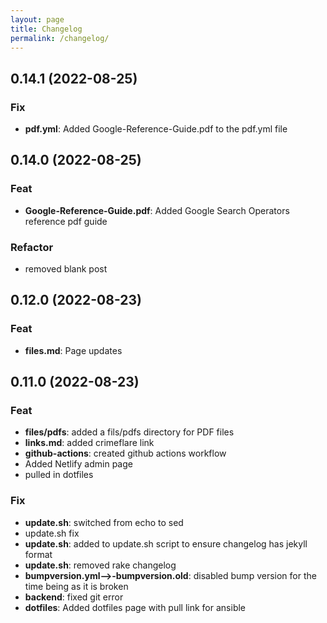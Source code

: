 ```yaml
---
layout: page
title: Changelog
permalink: /changelog/
---
```


## 0.14.1 (2022-08-25)

### Fix

- **pdf.yml**: Added Google-Reference-Guide.pdf to the pdf.yml file

## 0.14.0 (2022-08-25)

### Feat

- **Google-Reference-Guide.pdf**: Added Google Search Operators reference pdf guide

### Refactor

- removed blank post

## 0.12.0 (2022-08-23)

### Feat

- **files.md**: Page updates

## 0.11.0 (2022-08-23)

### Feat

- **files/pdfs**: added a fils/pdfs directory for PDF files
- **links.md**: added crimeflare link
- **github-actions**: created github actions workflow
- Added Netlify admin page
- pulled in dotfiles

### Fix

- **update.sh**: switched from echo to sed
- update.sh fix
- **update.sh**: added to update.sh script to ensure changelog has jekyll format
- **update.sh**: removed rake changelog
- **bumpversion.yml-->-bumpversion.old**: disabled bump version for the time being as it is broken
- **backend**: fixed git error
- **dotfiles**: Added dotfiles page with pull link for ansible
